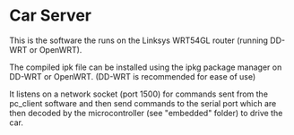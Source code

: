 Car Server
==========

This is the software the runs on the Linksys WRT54GL router (running DD-WRT or OpenWRT).

The compiled ipk file can be installed using the ipkg package manager on DD-WRT or OpenWRT.
(DD-WRT is recommended for ease of use)

It listens on a network socket (port 1500) for commands sent from the pc_client software
and then send commands to the serial port which are then decoded by the microcontroller
(see "embedded" folder) to drive the car.